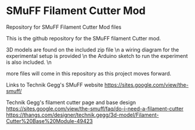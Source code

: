 # SMuFF Filament Cutter Mod
Repository for SMuFF Filament Cutter Mod files

This is the github repository for the SMuFF filament Cutter mod.

3D models are found on the included zip file \n
a wiring diagram for the experimental setup is provided \n
the Arduino sketch to run the experiment is also included. \n

more files will come in this repository as this project moves forward.

Links to Technik Gegg's SMuFF website
https://sites.google.com/view/the-smuff/

Technik Gegg's filament cutter page and base design
https://sites.google.com/view/the-smuff/faq/do-i-need-a-filament-cutter
https://thangs.com/designer/technik.gegg/3d-model/Filament-Cutter%20Base%20Module-49423





